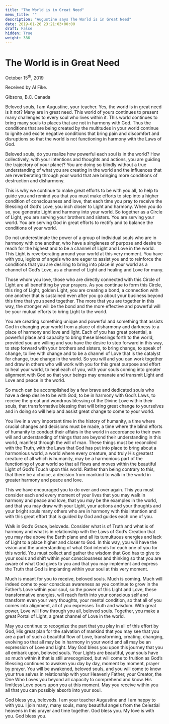 ```yaml
---
title: "The World is in Great Need"
menu_title: ""
description: "Augustine says The World is in Great Need"
date: 2019-01-26 23:21:03+00:00
draft: False
hidden: True
weight: 386
---
```

# The World is in Great Need

October 15<sup>th</sup>, 2019

Received by Al Fike.

Gibsons, B.C. Canada



Beloved souls, I am Augustine, your teacher. Yes, the world is in great need is it not? Many are in great need. This world of yours continues to present many challenges to every soul who lives within it. This world continues to bring many souls to places that are not in harmony with God. Thus the conditions that are being created by the multitudes in your world continue to ignite and excite negative conditions that bring pain and discomfort and disruptions so that the world is not functioning in harmony with the Laws of God.
Beloved souls, do you realize how powerful each soul is in the world? How collectively, with your intentions and thoughts and actions, you are guiding the trajectory of your planet? You are doing so blindly without a true understanding of what you are creating in the world and the influences that are reverberating through your world that are bringing more conditions of destruction and disharmony.
This is why we continue to make great efforts to be with you all, to help to guide you and remind you that you must make efforts to step into a higher condition of consciousness and love, that each time you pray to receive the Blessing of God’s Love, you inch closer to Light and harmony. When you do so, you generate Light and harmony into your world. So together as a Circle of Light, you are serving your brothers and sisters. You are serving your world. You are serving God in great efforts to rectify and to balance the conditions of your world.
Do not underestimate the power of a group of individual souls who are in harmony with one another, who have a singleness of purpose and desire to reach for the highest and to be a channel of Light and Love in the world. This Light is reverberating around your world at this very moment. You have with you, legions of angels who are eager to assist you and to reinforce the conditions that you are desiring to bring into place in your world as a channel of God’s Love, as a channel of Light and healing and Love for many.
Those whom you love, those who are directly connected with this Circle of Light are all benefitting by your prayers. As you continue to form this Circle, this ring of Light, golden Light, you are creating a bond, a connection with one another that is sustained even after you go about your business beyond this time that you spend together. The more that you are together in this way, the stronger will be the bond and the more effective and powerful will be your mutual efforts to bring Light to the world.
You are creating something unique and powerful and something that assists God in changing your world from a place of disharmony and darkness to a place of harmony and love and light. Each of you has great potential, a powerful place and capacity to bring these blessings forth to the world, provided you are willing and you have the desire to step forward in this way, to step forward with your brothers and sisters, to bring change, to speak of change, to live with change and to be a channel of Love that is the catalyst for change, true change in the world. So you will and you can work together and draw in others who will work with you for this great purpose and effort to heal your world, to heal each of you, with your souls coming into greater alignment with God so that your beings may emanate and transmit Light and Love and peace in the world.
So much can be accomplished by a few brave and dedicated souls who have a deep desire to be with God, to be in harmony with God’s Laws, to receive the great and wondrous blessing of the Divine Love within their souls, that transformative blessing that will bring great change to yourselves and in doing so will help and assist great change to come to your world.
You live in a very important time in the history of humanity, a time where crucial changes and decisions must be made, a time where the blind efforts of humanity to conduct their affairs in the world in accordance to their own will and understanding of things that are beyond their understanding in this world, manifest through the will of man. These things must be reconciled with the Truth, with the Laws that God has put into place to bring about a harmonious world, a world where every creature, and truly His greatest creature of all which is humanity, may be a harmonious part of the functioning of your world so that all flows and moves within the beautiful Light of God’s Touch upon this world. Rather than being contrary to this, that there be a choice, a decision from mankind to walk in the world in greater harmony and peace and love.

This we have encouraged you to do over and over again. This you must consider each and every moment of your lives that you may walk in harmony and peace and love, that you may be the examples in the world, and that you may draw with your Light, your actions and your thoughts and your bright souls many others who are in harmony with this intention and with this great effort that is guided by God and guides each one of you.
Walk in God’s Grace, beloveds. Consider what is of Truth and what is of harmony and what is in relationship with the Laws of God’s Creation that you may rise above the Earth plane and all its tumultuous energies and lack of Light to a place higher and closer to God. In this way, you will have the vision and the understanding of what God intends for each one of you for this world. You must collect and gather the wisdom that God has to give to your souls and shift within your consciousness and thinking so that you are aware of what God gives to you and that you may implement and express the Truth that God is implanting within your soul at this very moment.

Much is meant for you to receive, beloved souls. Much is coming. Much will indeed come to your conscious awareness as you continue to grow in the Father’s Love within your soul, so the power of this Light and Love, these transformative energies, will reach forth into your conscious self and transform even your very thoughts, your mental condition, so that all of you comes into alignment, all of you expresses Truth and wisdom. With great power, Love will flow through you all, beloved souls. Together, you make a great Portal of Light, a great channel of Love in the world. 

May you continue to recognize the part that you play in all of this effort by God, His great plan for the salvation of mankind that you may see that you are a part of such a beautiful flow of Love, transforming, creating, changing, evolving so that all may be in harmony in your world and all may be an expression of Love and Light. May God bless you upon this journey that you all embark upon, beloved souls. Your Lights are beautiful, your souls have so much within it that is still unrecognized, but will come to fruition as God’s Blessing continues to awaken you day by day, moment by moment, prayer by prayer. You will be awakened, beloved souls, and you will come to know your true selves in relationship with your Heavenly Father, your Creator, the One Who Loves you beyond all capacity to comprehend and know. His limitless Love pours upon you at this moment. May you receive within you all that you can possibly absorb into your soul. 

God bless you, beloveds. I am your teacher Augustine and I am happy to with you. I join many, many souls, many beautiful angels from the Celestial heavens in this prayer and time together. God bless you. My love is with you. God bless you.